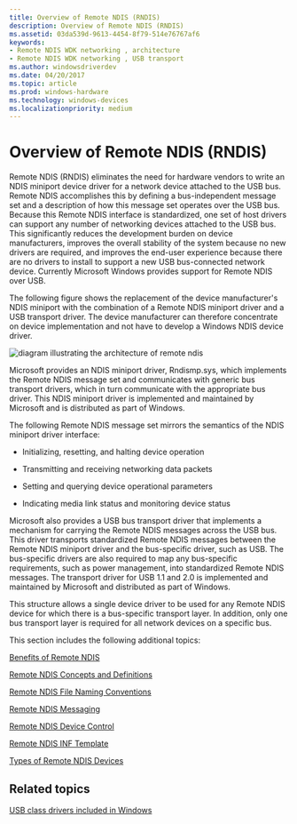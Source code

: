 ```yaml
---
title: Overview of Remote NDIS (RNDIS)
description: Overview of Remote NDIS (RNDIS)
ms.assetid: 03da539d-9613-4454-8f79-514e76767af6
keywords:
- Remote NDIS WDK networking , architecture
- Remote NDIS WDK networking , USB transport
ms.author: windowsdriverdev
ms.date: 04/20/2017
ms.topic: article
ms.prod: windows-hardware
ms.technology: windows-devices
ms.localizationpriority: medium
---
```


# Overview of Remote NDIS (RNDIS)





Remote NDIS (RNDIS) eliminates the need for hardware vendors to write an NDIS miniport device driver for a network device attached to the USB bus. Remote NDIS accomplishes this by defining a bus-independent message set and a description of how this message set operates over the USB bus. Because this Remote NDIS interface is standardized, one set of host drivers can support any number of networking devices attached to the USB bus. This significantly reduces the development burden on device manufacturers, improves the overall stability of the system because no new drivers are required, and improves the end-user experience because there are no drivers to install to support a new USB bus-connected network device. Currently Microsoft Windows provides support for Remote NDIS over USB.

The following figure shows the replacement of the device manufacturer's NDIS miniport with the combination of a Remote NDIS miniport driver and a USB transport driver. The device manufacturer can therefore concentrate on device implementation and not have to develop a Windows NDIS device driver.

![diagram illustrating the architecture of remote ndis](images/remote-ndis-architecture.png)

Microsoft provides an NDIS miniport driver, Rndismp.sys, which implements the Remote NDIS message set and communicates with generic bus transport drivers, which in turn communicate with the appropriate bus driver. This NDIS miniport driver is implemented and maintained by Microsoft and is distributed as part of Windows.

The following Remote NDIS message set mirrors the semantics of the NDIS miniport driver interface:

-   Initializing, resetting, and halting device operation

-   Transmitting and receiving networking data packets

-   Setting and querying device operational parameters

-   Indicating media link status and monitoring device status

Microsoft also provides a USB bus transport driver that implements a mechanism for carrying the Remote NDIS messages across the USB bus. This driver transports standardized Remote NDIS messages between the Remote NDIS miniport driver and the bus-specific driver, such as USB. The bus-specific drivers are also required to map any bus-specific requirements, such as power management, into standardized Remote NDIS messages. The transport driver for USB 1.1 and 2.0 is implemented and maintained by Microsoft and distributed as part of Windows.

This structure allows a single device driver to be used for any Remote NDIS device for which there is a bus-specific transport layer. In addition, only one bus transport layer is required for all network devices on a specific bus.

This section includes the following additional topics:

[Benefits of Remote NDIS](benefits-of-remote-ndis.md)

[Remote NDIS Concepts and Definitions](remote-ndis-concepts-and-definitions.md)

[Remote NDIS File Naming Conventions](remote-ndis-file-naming-conventions.md)

[Remote NDIS Messaging](remote-ndis-messaging.md)

[Remote NDIS Device Control](remote-ndis-device-control.md)

[Remote NDIS INF Template](remote-ndis-inf-template.md)

[Types of Remote NDIS Devices](types-of-remote-ndis-devices.md)

## Related topics


[USB class drivers included in Windows](https://msdn.microsoft.com/library/windows/hardware/ff538820)

 

 






